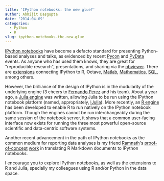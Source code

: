 ```yaml
---
title: 'IPython notebooks: the new glue?'
author: Abhijit Dasgupta
date: '2014-04-09'
categories:
  - Python
  - R
slug: ipython-notebooks-the-new-glue
---
```


[IPython notebooks](http://www.ipython.org/notebook.html) have become a defacto standard for presenting Python-based analyses and talks, as evidenced by recent [Pycon](https://us.pycon.org) and [PyData](http://www.pydata.org) events. As anyone who has used them knows, they are great for "reproducible research", presentations, and sharing via the [nbviewer](http://nbviewer.ipython.org). There are [extensions](http://ipython.org/ipython-doc/dev/config/extensions/index.html) connecting IPython to R, Octave, [Matlab](https://github.com/ipython/ipython/wiki/Extensions-Index#matlab), [Mathematica](https://github.com/ipython/ipython/wiki/Extensions-Index#mathematica), [SQL](https://pypi.python.org/pypi/ipython-sql/0.3.1), among others.

However, the brilliance of the design of IPython is in the modularity of the underlying engine (3 cheers to [Fernando Perez](http://fperez.org) and his team). About a year ago, a [Julia engine](https://github.com/JuliaLang/IJulia.jl) was written, allowing Julia to be run using the IPython notebook platform (named, appropriately, [IJulia](http://nbviewer.ipython.org/url/jdj.mit.edu/~stevenj/IJulia%20Preview.ipynb)). More recently, an [R engine](https://github.com/takluyver/IRkernel) has been developed to enable R to run natively on the IPython notebook platform. Though the engines cannot be run interchangeably during the same session of the notebook server, it shows that a common user-facing interface now exists for running the three most powerful open-source scientific and data-centric software systems.

Another recent advancement in the path of IPython notebooks as the common medium for reporting data analyses is my friend [Ramnath](http://ramnathv.github.io)'s [proof-of-concept](https://www.google.com/url?sa=t&rct=j&q=&esrc=s&source=web&cd=1&cad=rja&uact=8&ved=0CCsQtwIwAA&url=http%3A%2F%2Fwww.youtube.com%2Fwatch%3Fv%3DAv_M3f4XTTM&ei=bFdEU6idIdTKsATiuIHoCA&usg=AFQjCNFKdaYxOVygyuWmUIOaARtQtH3OZA&sig2=3KLeB9K7acCor9PKFQo0ng&bvm=bv.64367178,d.cWc) [work](https://gist.github.com/ramnathv/9334834) in translating R Markdown documents to IPython notebooks.

I encourage you to explore IPython notebooks, as well as the extensions to R and Julia, specially my colleagues using R and/or Python in the data space.
